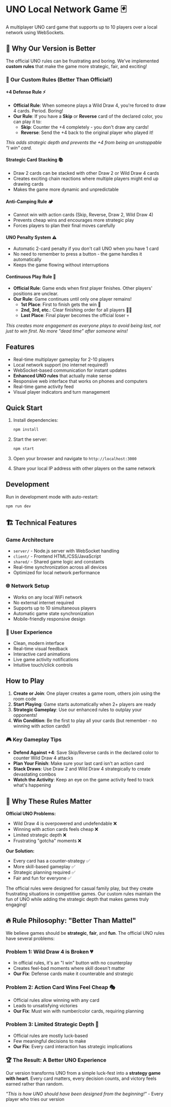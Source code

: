 # UNO Local Network Game 🃏

A multiplayer UNO card game that supports up to 10 players over a local network using WebSockets.

## 🎯 Why Our Version is Better

The official UNO rules can be frustrating and boring. We've implemented **custom rules** that make the game more strategic, fair, and exciting!

### 🚀 Our Custom Rules (Better Than Official!)

#### **+4 Defense Rule** ⚡

- **Official Rule**: When someone plays a Wild Draw 4, you're forced to draw 4 cards. Period. Boring!
- **Our Rule**: If you have a **Skip** or **Reverse** card of the declared color, you can play it to:
  - **Skip**: Counter the +4 completely - you don't draw any cards!
  - **Reverse**: Send the +4 back to the original player who played it!

_This adds strategic depth and prevents the +4 from being an unstoppable "I win" card._

#### **Strategic Card Stacking** 📚

- Draw 2 cards can be stacked with other Draw 2 or Wild Draw 4 cards
- Creates exciting chain reactions where multiple players might end up drawing cards
- Makes the game more dynamic and unpredictable

#### **Anti-Camping Rule** 🏕️

- Cannot win with action cards (Skip, Reverse, Draw 2, Wild Draw 4)
- Prevents cheap wins and encourages more strategic play
- Forces players to plan their final moves carefully

#### **UNO Penalty System** ⚠️

- Automatic 2-card penalty if you don't call UNO when you have 1 card
- No need to remember to press a button - the game handles it automatically
- Keeps the game flowing without interruptions

#### **Continuous Play Rule** 🏁

- **Official Rule**: Game ends when first player finishes. Other players' positions are unclear.
- **Our Rule**: Game continues until only one player remains!
  - **1st Place**: First to finish gets the win 🥇
  - **2nd, 3rd, etc.**: Clear finishing order for all players 🥈🥉
  - **Last Place**: Final player becomes the official loser 💀

_This creates more engagement as everyone plays to avoid being last, not just to win first. No more "dead time" after someone wins!_

## Features

- Real-time multiplayer gameplay for 2-10 players
- Local network support (no internet required!)
- WebSocket-based communication for instant updates
- **Enhanced UNO rules** that actually make sense
- Responsive web interface that works on phones and computers
- Real-time game activity feed
- Visual player indicators and turn management

## Quick Start

1. Install dependencies:

   ```bash
   npm install
   ```

2. Start the server:

   ```bash
   npm start
   ```

3. Open your browser and navigate to `http://localhost:3000`

4. Share your local IP address with other players on the same network

## Development

Run in development mode with auto-restart:

```bash
npm run dev
```

## 🏗️ Technical Features

### Game Architecture

- `server/` - Node.js server with WebSocket handling
- `client/` - Frontend HTML/CSS/JavaScript
- `shared/` - Shared game logic and constants
- Real-time synchronization across all devices
- Optimized for local network performance

### 🌐 Network Setup

- Works on any local WiFi network
- No external internet required
- Supports up to 10 simultaneous players
- Automatic game state synchronization
- Mobile-friendly responsive design

### 🎨 User Experience

- Clean, modern interface
- Real-time visual feedback
- Interactive card animations
- Live game activity notifications
- Intuitive touch/click controls

## How to Play

1. **Create or Join**: One player creates a game room, others join using the room code
2. **Start Playing**: Game starts automatically when 2+ players are ready
3. **Strategic Gameplay**: Use our enhanced rules to outplay your opponents!
4. **Win Condition**: Be the first to play all your cards (but remember - no winning with action cards!)

### 🎮 Key Gameplay Tips

- **Defend Against +4**: Save Skip/Reverse cards in the declared color to counter Wild Draw 4 attacks
- **Plan Your Finish**: Make sure your last card isn't an action card
- **Stack Draws**: Use Draw 2 and Wild Draw 4 strategically to create devastating combos
- **Watch the Activity**: Keep an eye on the game activity feed to track what's happening

## 🎲 Why These Rules Matter

**Official UNO Problems:**

- Wild Draw 4 is overpowered and undefendable ❌
- Winning with action cards feels cheap ❌
- Limited strategic depth ❌
- Frustrating "gotcha" moments ❌

**Our Solution:**

- Every card has a counter-strategy ✅
- More skill-based gameplay ✅
- Strategic planning required ✅
- Fair and fun for everyone ✅

The official rules were designed for casual family play, but they create frustrating situations in competitive games. Our custom rules maintain the fun of UNO while adding the strategic depth that makes games truly engaging!

## 🔥 Rule Philosophy: "Better Than Mattel"

We believe games should be **strategic**, **fair**, and **fun**. The official UNO rules have several problems:

### Problem 1: Wild Draw 4 is Broken 💔

- In official rules, it's an "I win" button with no counterplay
- Creates feel-bad moments where skill doesn't matter
- **Our Fix**: Defense cards make it counterable and strategic

### Problem 2: Action Card Wins Feel Cheap 🎭

- Official rules allow winning with any card
- Leads to unsatisfying victories
- **Our Fix**: Must win with number/color cards, requiring planning

### Problem 3: Limited Strategic Depth 🧠

- Official rules are mostly luck-based
- Few meaningful decisions to make
- **Our Fix**: Every card interaction has strategic implications

### 🏆 The Result: A Better UNO Experience

Our version transforms UNO from a simple luck-fest into a **strategy game with heart**. Every card matters, every decision counts, and victory feels earned rather than random.

_"This is how UNO should have been designed from the beginning!"_ - Every player who tries our version
